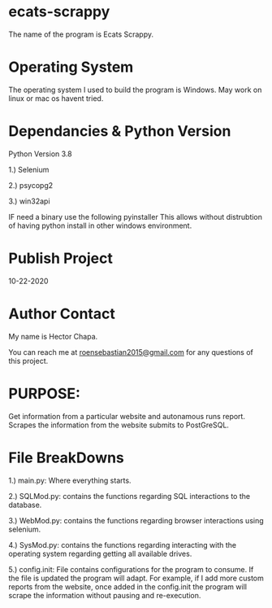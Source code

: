 
# ecats-scrappy
The name of the program is Ecats Scrappy.

# Operating System

The operating system I used to build the program is Windows.
May work on linux or mac os havent tried.

# Dependancies & Python Version

Python Version 3.8

1.) Selenium

2.) psycopg2

3.) win32api

IF need a binary use the following
pyinstaller
This allows without distrubtion of having python install in other windows environment.

# Publish Project
10-22-2020

# Author Contact
My name is Hector Chapa.

You can reach me at roensebastian2015@gmail.com for any 
questions of this project.

# PURPOSE:
Get information from a particular website and autonamous runs report. Scrapes the information from the website submits to PostGreSQL.

# File BreakDowns
1.) main.py: Where everything starts.

2.) SQLMod.py: contains the functions regarding SQL interactions to the database.

3.) WebMod.py: contains the functions regarding browser interactions using selenium.

4.) SysMod.py: contains the functions regarding interacting with the operating system regarding getting all available drives.

5.) config.init: File contains configurations for the program to consume. If the file is updated the program will adapt.
For example, if I add more custom reports from the website, once added in the config.init the program will scrape the information without pausing and re-execution.
